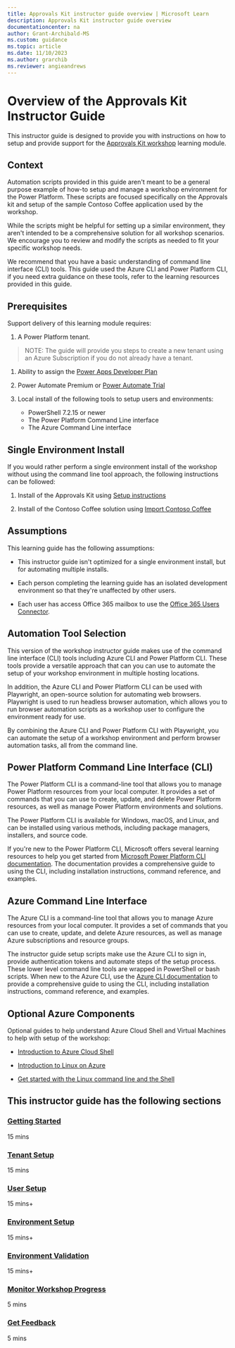```yaml
---
title: Approvals Kit instructor guide overview | Microsoft Learn
description: Approvals Kit instructor guide overview
documentationcenter: na
author: Grant-Archibald-MS
ms.custom: guidance
ms.topic: article
ms.date: 11/10/2023
ms.author: grarchib
ms.reviewer: angieandrews
---
```


# Overview of the Approvals Kit Instructor Guide

This instructor guide is designed to provide you with instructions on how to setup and provide support for the [Approvals Kit workshop](../workshop/overview.md) learning module.

## Context

Automation scripts provided in this guide aren't meant to be a general purpose example of how-to setup and manage a workshop environment for the Power Platform. These scripts are focused specifically on the Approvals kit and setup of the sample Contoso Coffee application used by the workshop.

While the scripts might be helpful for setting up a similar environment, they aren't intended to be a comprehensive solution for all workshop scenarios. We encourage you to review and modify the scripts as needed to fit your specific workshop needs.

We recommend that you have a basic understanding of command line interface (CLI) tools. This guide used the Azure CLI and Power Platform CLI, if you need extra guidance on these tools, refer to the learning resources provided in this guide.

## Prerequisites

Support delivery of this learning module requires:

1. A Power Platform tenant.

  > NOTE: The guide will provide you steps to create a new tenant using an Azure Subscription if you do not already have a tenant.

1. Ability to assign the [Power Apps Developer Plan](https://powerapps.microsoft.com/developerplan/)

1. Power Automate Premium or [Power Automate Trial](https://powerautomate.microsoft.com/pricing/)

1. Local install of the following tools to setup users and environments:

   - PowerShell 7.2.15 or newer
   - The Power Platform Command Line interface
   - The Azure Command Line interface

## Single Environment Install

If you would rather perform a single environment install of the workshop without using the command line tool approach, the following instructions can be followed:

1. Install of the Approvals Kit using [Setup instructions](../../setup.md)

1. Install of the Contoso Coffee solution using [Import Contoso Coffee](../workshop/import-contoso-coffee.md)

## Assumptions

This learning guide has the following assumptions:

- This instructor guide isn't optimized for a single environment install, but for automating multiple installs.

- Each person completing the learning guide has an isolated development environment so that they're unaffected by other users.

- Each user has access Office 365 mailbox to use the [Office 365 Users Connector](/connectors/office365users/).

## Automation Tool Selection

This version of the workshop instructor guide makes use of the command line interface (CLI) tools including Azure CLI and Power Platform CLI. These tools provide a versatile approach that can you can use to automate the setup of your workshop environment in multiple hosting locations.

In addition, the Azure CLI and Power Platform CLI can be used with Playwright, an open-source solution for automating web browsers. Playwright is used to run headless browser automation, which allows you to run browser automation scripts as a workshop user to configure the environment ready for use.

By combining the Azure CLI and Power Platform CLI with Playwright, you can automate the setup of a workshop environment and perform browser automation tasks, all from the command line.

## Power Platform Command Line Interface (CLI)

The Power Platform CLI is a command-line tool that allows you to manage Power Platform resources from your local computer. It provides a set of commands that you can use to create, update, and delete Power Platform resources, as well as manage Power Platform environments and solutions.

The Power Platform CLI is available for Windows, macOS, and Linux, and can be installed using various methods, including package managers, installers, and source code.

If you're new to the Power Platform CLI, Microsoft offers several learning resources to help you get started from [Microsoft Power Platform CLI documentation](/power-platform/developer/cli/introduction). The documentation provides a comprehensive guide to using the CLI, including installation instructions, command reference, and examples.

## Azure Command Line Interface

The Azure CLI is a command-line tool that allows you to manage Azure resources from your local computer. It provides a set of commands that you can use to create, update, and delete Azure resources, as well as manage Azure subscriptions and resource groups.

The instructor guide setup scripts make use the Azure CLI to sign in, provide authentication tokens and automate steps of the setup process. These lower level command line tools are wrapped in PowerShell or bash scripts. When new to the Azure CLI, use the [Azure CLI documentation](/cli/azure/) to provide a comprehensive guide to using the CLI, including installation instructions, command reference, and examples.

## Optional Azure Components

Optional guides to help understand Azure Cloud Shell and Virtual Machines to help with setup of the workshop:

- [Introduction to Azure Cloud Shell](/training/modules/intro-to-azure-cloud-shell/)

- [Introduction to Linux on Azure](/training/modules/intro-to-linux-on-azure/)

- [Get started with the Linux command line and the Shell](/training/paths/shell/)

## This instructor guide has the following sections

### [Getting Started](./getting-started.md)

15 mins

### [Tenant Setup](./tenant-setup.md)

15 mins

### [User Setup](./user-setup.md)

15 mins+

### [Environment Setup](./environment-setup.md)

15 mins+

### [Environment Validation](./environment-validation.md)

15 mins+

### [Monitor Workshop Progress](./monitor-progress.md)

5 mins

### [Get Feedback](./get-feedback.md)

5 mins